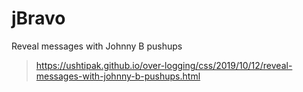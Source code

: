 # jBravo

Reveal messages with Johnny B pushups
> https://ushtipak.github.io/over-logging/css/2019/10/12/reveal-messages-with-johnny-b-pushups.html

